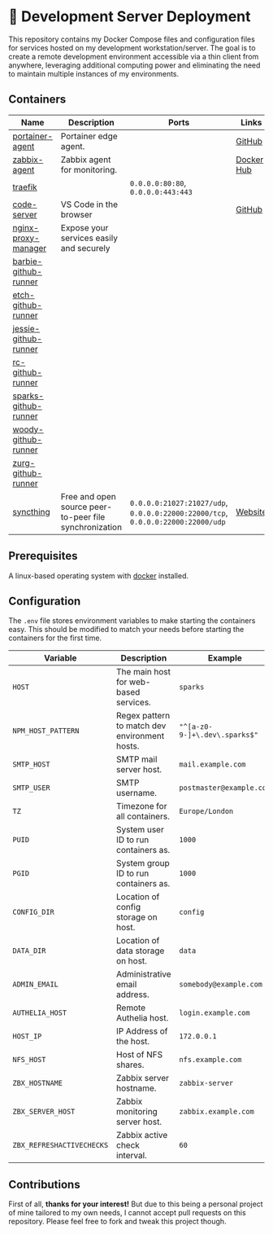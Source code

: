 # 🤖 Development Server Deployment

This repository contains my Docker Compose files and configuration files for services hosted on my development workstation/server. The goal is to create a remote development environment accessible via a thin client from anywhere, leveraging additional computing power and eliminating the need to maintain multiple instances of my environments.

## Containers

| **Name** | **Description** | **Ports** | **Links** |
|---|---|---|---|
| [portainer-agent](./docker-compose.monitoring.yml#L5)  | Portainer edge agent. |  | [GitHub](https://github.com/portainer/agent) |
| [zabbix-agent](./docker-compose.monitoring.yml#L21)  | Zabbix agent for monitoring. |  | [Docker Hub](https://hub.docker.com/r/zabbix/zabbix-agent) |
| [traefik](./docker-compose.yml#L10)  |  | `0.0.0.0:80:80`, `0.0.0.0:443:443` |  |
| [code-server](./stacks/docker-compose.code.yml#L5)  | VS Code in the browser |  | [GitHub](https://github.com/coder/code-server) |
| [nginx-proxy-manager](./stacks/docker-compose.code.yml#L36)  | Expose your services easily and securely |  |  |
| [barbie-github-runner](./stacks/docker-compose.github.yml#L5)  |  |  |  |
| [etch-github-runner](./stacks/docker-compose.github.yml#L21)  |  |  |  |
| [jessie-github-runner](./stacks/docker-compose.github.yml#L37)  |  |  |  |
| [rc-github-runner](./stacks/docker-compose.github.yml#L53)  |  |  |  |
| [sparks-github-runner](./stacks/docker-compose.github.yml#L69)  |  |  |  |
| [woody-github-runner](./stacks/docker-compose.github.yml#L87)  |  |  |  |
| [zurg-github-runner](./stacks/docker-compose.github.yml#L103)  |  |  |  |
| [syncthing](./stacks/docker-compose.syncthing.yml#L5)  | Free and open source peer-to-peer file synchronization | `0.0.0.0:21027:21027/udp`, `0.0.0.0:22000:22000/tcp`, `0.0.0.0:22000:22000/udp` | [Website](https://syncthing.net/) |



## Prerequisites

A linux-based operating system with [docker](https://docs.docker.com/engine/install/) installed.

## Configuration
The `.env` file stores environment variables to make starting the containers easy. This should be modified to match your needs before starting the containers for the first time.

| **Variable** | **Description** | **Example** |
|---|---|---|
| `HOST` | The main host for web-based services. | `sparks` |
| `NPM_HOST_PATTERN` | Regex pattern to match dev environment hosts. | `"^[a-z0-9-]+\.dev\.sparks$"` |
| `SMTP_HOST` | SMTP mail server host. | `mail.example.com` |
| `SMTP_USER` | SMTP username. | `postmaster@example.com` |
| `TZ` | Timezone for all containers. | `Europe/London` |
| `PUID` | System user ID to run containers as. | `1000` |
| `PGID` | System group ID to run containers as. | `1000` |
| `CONFIG_DIR` | Location of config storage on host. | `config` |
| `DATA_DIR` | Location of data storage on host. | `data` |
| `ADMIN_EMAIL` | Administrative email address. | `somebody@example.com` |
| `AUTHELIA_HOST` | Remote Authelia host. | `login.example.com` |
| `HOST_IP` | IP Address of the host. | `172.0.0.1` |
| `NFS_HOST` | Host of NFS shares. | `nfs.example.com` |
| `ZBX_HOSTNAME` | Zabbix server hostname. | `zabbix-server` |
| `ZBX_SERVER_HOST` | Zabbix monitoring server host. | `zabbix.example.com` |
| `ZBX_REFRESHACTIVECHECKS` | Zabbix active check interval. | `60` |


## Contributions

First of all, **thanks for your interest!** But due to this being a personal project of mine tailored to my own needs, I cannot accept pull requests on this repository. Please feel free to fork and tweak this project though.